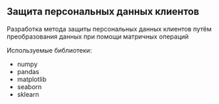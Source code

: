 <h2>
  Защита персональных данных клиентов
</h2>

<p>
  Разработка метода защиты персональных данных клиентов путём преобразования данных при помощи матричных операций
</p>

<p>
  Используемые библиотеки:
</p>
<ul>
  <li>numpy</li>
  <li>pandas</li>
  <li>matplotlib</li>
  <li>seaborn</li>
  <li>sklearn</li>
</ul>
